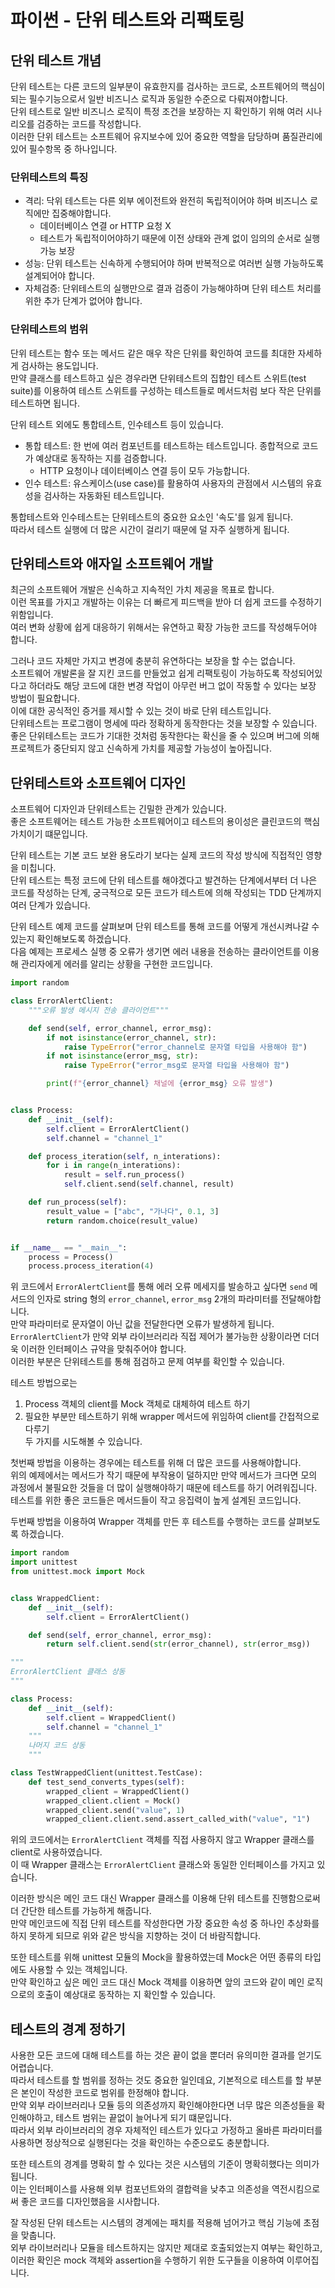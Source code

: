 # 파이썬 - 단위 테스트와 리팩토링  

## 단위 테스트 개념  
단위 테스트는 다른 코드의 일부분이 유효한지를 검사하는 코드로, 소프트웨어의 핵심이 되는 필수기능으로서 일반 비즈니스 로직과 동일한 수준으로 다뤄져야합니다.  
단위 테스트로 일반 비즈니스 로직이 특정 조건을 보장하는 지 확인하기 위해 여러 시나리오를 검증하는 코드를 작성합니다.  
이러한 단위 테스트는 소프트웨어 유지보수에 있어 중요한 역할을 담당하며 품질관리에 있어 필수항목 중 하나입니다.  

### 단위테스트의 특징
- 격리: 닥위 테스트는 다른 외부 에이전트와 완전히 독립적이어야 하며 비즈니스 로직에만 집중해야합니다.  
  - 데이터베이스 연결 or HTTP 요청 X
  - 테스트가 독립적이어야하기 때문에 이전 상태와 관계 없이 임의의 순서로 실행 가능 보장  
- 성능: 단위 테스트는 신속하게 수행되어야 하며 반복적으로 여러번 실행 가능하도록 설계되어야 합니다.  
- 자체검증: 단위테스트의 실행만으로 결과 검증이 가능해야하며 단위 테스트 처리를 위한 추가 단계가 없어야 합니다.  

### 단위테스트의 범위
단위 테스트는 함수 또는 메서드 같은 매우 작은 단위를 확인하여 코드를 최대한 자세하게 검사하는 용도입니다.  
만약 클래스를 테스트하고 싶은 경우라면 단위테스트의 집합인 테스트 스위트(test suite)를 이용하여 테스트 스위트를 구성하는 테스트들로 메서드처럼 보다 작은 단위를 테스트하면 됩니다.  

단위 테스트 외에도 통합테스트, 인수테스트 등이 있습니다.  
- 통합 테스트: 한 번에 여러 컴포넌트를 테스트하는 테스트입니다. 종합적으로 코드가 예상대로 동작하는 지를 검증합니다.
  - HTTP 요청이나 데이터베이스 연결 등이 모두 가능합니다.  
- 인수 테스트: 유스케이스(use case)를 활용하여 사용자의 관점에서 시스템의 유효성을 검사하는 자동화된 테스트입니다.  

통합테스트와 인수테스트는 단위테스트의 중요한 요소인 '속도'를 잃게 됩니다.  
따라서 테스트 실행에 더 많은 시간이 걸리기 때문에 덜 자주 실행하게 됩니다.  

## 단위테스트와 애자일 소프트웨어 개발  
최근의 소프트웨어 개발은 신속하고 지속적인 가치 제공을 목표로 합니다.  
이런 목표를 가지고 개발하는 이유는 더 빠르게 피드백을 받아 더 쉽게 코드를 수정하기 위함입니다.  
여러 변화 상황에 쉽게 대응하기 위해서는 유연하고 확장 가능한 코드를 작성해두어야 합니다.  

그러나 코드 자체만 가지고 변경에 충분히 유연하다는 보장을 할 수는 없습니다.  
소프트웨어 개발론을 잘 지킨 코드를 만들었고 쉽게 리팩토링이 가능하도록 작성되어있다고 하더라도 해당 코드에 대한 변경 작업이 아무런 버그 없이 작동할 수 있다는 보장 방법이 필요합니다.  
이에 대한 공식적인 증거를 제시할 수 있는 것이 바로 단위 테스트입니다.  
단위테스트는 프로그램이 명세에 따라 정확하게 동작한다는 것을 보장할 수 있습니다.  
좋은 단위테스트는 코드가 기대한 것처럼 동작한다는 확신을 줄 수 있으며 버그에 의해 프로젝트가 중단되지 않고 신속하게 가치를 제공할 가능성이 높아집니다.  

## 단위테스트와 소프트웨어 디자인  
소프트웨어 디자인과 단위테스트는 긴밀한 관계가 있습니다.  
좋은 소프트웨어는 테스트 가능한 소프트웨어이고 테스트의 용이성은 클린코드의 핵심 가치이기 떄문입니다.  

단위 테스트는 기본 코드 보완 용도라기 보다는 실제 코드의 작성 방식에 직접적인 영향을 미칩니다.  
단위 테스트는 특정 코드에 단위 테스트를 해야겠다고 발견하는 단계에서부터 더 나은 코드를 작성하는 단계, 궁극적으로 모든 코드가 테스트에 의해 작성되는 TDD 단계까지 여러 단계가 있습니다.  

단위 테스트 예제 코드를 살펴보며 단위 테스트를 통해 코드를 어떻게 개선시켜나갈 수 있는지 확인해보도록 하겠습니다.  
다음 예제는 프로세스 실행 중 오류가 생기면 에러 내용을 전송하는 클라이언트를 이용해 관리자에게 에러를 알리는 상황을 구현한 코드입니다.  
```py
import random

class ErrorAlertClient:
    """오류 발생 메시지 전송 클라이언트"""

    def send(self, error_channel, error_msg):
        if not isinstance(error_channel, str):
            raise TypeError("error_channel로 문자열 타입을 사용해야 함")
        if not isinstance(error_msg, str):
            raise TypeError("error_msg로 문자열 타입을 사용해야 함")

        print(f"{error_channel} 채널에 {error_msg} 오류 발생")


class Process:
    def __init__(self):
        self.client = ErrorAlertClient()
        self.channel = "channel_1"

    def process_iteration(self, n_interations):
        for i in range(n_interations):
            result = self.run_process()
            self.client.send(self.channel, result)

    def run_process(self):
        result_value = ["abc", "가나다", 0.1, 3]
        return random.choice(result_value)


if __name__ == "__main__":
    process = Process()
    process.process_iteration(4)
```
위 코드에서 `ErrorAlertClient`를 통해 에러 오류 메세지를 발송하고 싶다면 `send` 메서드의 인자로 string 형의 `error_channel`, `error_msg` 2개의 파라미터를 전달해야합니다.  
만약 파라미터로 문자열이 아닌 값을 전달한다면 오류가 발생하게 됩니다.  
`ErrorAlertClient`가 만약 외부 라이브러리라 직접 제어가 불가능한 상황이라면 더더욱 이러한 인터페이스 규약을 맞춰주어야 합니다.  
이러한 부분은 단위테스트를 통해 점검하고 문제 여부를 확인할 수 있습니다.  

테스트 방법으로는 
1. Process 객체의 client를 Mock 객체로 대체하여 테스트 하기
2. 필요한 부분만 테스트하기 위해 wrapper 메서드에 위임하여 client를 간접적으로 다루기  
두 가지를 시도해볼 수 있습니다.  

첫번째 방법을 이용하는 경우에는 테스트를 위해 더 많은 코드를 사용해야합니다.  
위의 예제에서는 메서드가 작기 때문에 부작용이 덜하지만 만약 메서드가 크다면 모의 과정에서 불필요한 것들을 더 많이 실행해야하기 때문에 테스트를 하기 어려워집니다.  
테스트를 위한 좋은 코드들은 메서드들이 작고 응집력이 높게 설계된 코드입니다.  

두번째 방법을 이용하여 Wrapper 객체를 만든 후 테스트를 수행하는 코드를 살펴보도록 하겠습니다.  
```py
import random
import unittest
from unittest.mock import Mock


class WrappedClient:
    def __init__(self):
        self.client = ErrorAlertClient()

    def send(self, error_channel, error_msg):
        return self.client.send(str(error_channel), str(error_msg))

"""
ErrorAlertClient 클래스 상동
"""

class Process:
    def __init__(self):
        self.client = WrappedClient()
        self.channel = "channel_1"
    """
    나머지 코드 상동
    """

class TestWrappedClient(unittest.TestCase):
    def test_send_converts_types(self):
        wrapped_client = WrappedClient()
        wrapped_client.client = Mock()
        wrapped_client.send("value", 1)
        wrapped_client.client.send.assert_called_with("value", "1")

```
위의 코드에서는 `ErrorAlertClient` 객체를 직접 사용하지 않고 Wrapper 클래스를 client로 사용하였습니다.  
이 때 Wrapper 클래스는 `ErrorAlertClient` 클래스와 동일한 인터페이스를 가지고 있습니다.  

이러한 방식은 메인 코드 대신 Wrapper 클래스를 이용해 단위 테스트를 진행함으로써 더 간단한 테스트를 가능하게 해줍니다.  
만약 메인코드에 직접 단위 테스트를 작성한다면 가장 중요한 속성 중 하나인 추상화를 하지 못하게 되므로 위와 같은 방식을 지향하는 것이 더 바람직합니다.  

또한 테스트를 위해 unittest 모듈의 Mock을 활용하였는데 Mock은 어떤 종류의 타입에도 사용할 수 있는 객체입니다.  
만약 확인하고 싶은 메인 코드 대신 Mock 객체를 이용하면 앞의 코드와 같이 메인 로직으로의 호출이 예상대로 동작하는 지 확인할 수 있습니다.  


## 테스트의 경계 정하기  
사용한 모든 코드에 대해 테스트를 하는 것은 끝이 없을 뿐더러 유의미한 결과를 얻기도 어렵습니다.  
따라서 테스트를 할 범위를 정하는 것도 중요한 일인데요, 기본적으로 테스트를 할 부분은 본인이 작성한 코드로 범위를 한정해야 합니다.  
만약 외부 라이브러리나 모듈 등의 의존성까지 확인해야한다면 너무 많은 의존성들을 확인해야하고, 테스트 범위는 끝없이 늘어나게 되기 떄문입니다.  
따라서 외부 라이브러리의 경우 자체적인 테스트가 있다고 가정하고 올바른 파라미터를 사용하면 정상적으로 실행된다는 것을 확인하는 수준으로도 충분합니다.  

또한 테스트의 경계를 명확히 할 수 있다는 것은 시스템의 기준이 명확히했다는 의미가 됩니다.  
이는 인터페이스를 사용해 외부 컴포넌트와의 결합력을 낮추고 의존성을 역전시킴으로써 좋은 코드를 디자인했음을 시사합니다.  

잘 작성된 단위 테스트는 시스템의 경계에는 패치를 적용해 넘어가고 핵심 기능에 초점을 맞춥니다.  
외부 라이브러리나 모듈을 테스트하지는 않지만 제대로 호출되었는지 여부는 확인하고, 이러한 확인은 mock 객체와 assertion을 수행하기 위한 도구들을 이용하여 이루어집니다.  
